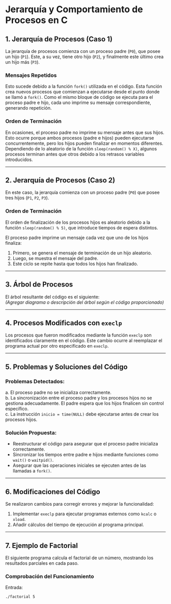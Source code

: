 # Jerarquía y Comportamiento de Procesos en C

## 1. Jerarquía de Procesos (Caso 1)

La jerarquía de procesos comienza con un proceso padre (`P0`), que posee un hijo (`P1`). Este, a su vez, tiene otro hijo (`P2`), y finalmente este último crea un hijo más (`P3`).

### Mensajes Repetidos

Esto sucede debido a la función `fork()` utilizada en el código. Esta función crea nuevos procesos que comienzan a ejecutarse desde el punto donde se llamó a `fork()`. Como el mismo bloque de código se ejecuta para el proceso padre e hijo, cada uno imprime su mensaje correspondiente, generando repetición.

### Orden de Terminación

En ocasiones, el proceso padre no imprime su mensaje antes que sus hijos. Esto ocurre porque ambos procesos (padre e hijos) pueden ejecutarse concurrentemente, pero los hijos pueden finalizar en momentos diferentes.  
Dependiendo de lo aleatorio de la función `sleep(random() % X)`, algunos procesos terminan antes que otros debido a los retrasos variables introducidos.

---

## 2. Jerarquía de Procesos (Caso 2)

En este caso, la jerarquía comienza con un proceso padre (`P0`) que posee tres hijos (`P1`, `P2`, `P3`).

### Orden de Terminación

El orden de finalización de los procesos hijos es aleatorio debido a la función `sleep(random() % 5)`, que introduce tiempos de espera distintos.  

El proceso padre imprime un mensaje cada vez que uno de los hijos finaliza:  
1. Primero, se genera el mensaje de terminación de un hijo aleatorio.  
2. Luego, se muestra el mensaje del padre.  
3. Este ciclo se repite hasta que todos los hijos han finalizado.

---

## 3. Árbol de Procesos

El árbol resultante del código es el siguiente:  
*(Agregar diagrama o descripción del árbol según el código proporcionado)*

---

## 4. Procesos Modificados con `execlp`

Los procesos que fueron modificados mediante la función `execlp` son identificados claramente en el código. Este cambio ocurre al reemplazar el programa actual por otro especificado en `execlp`.

---

## 5. Problemas y Soluciones del Código

### Problemas Detectados:
a. El proceso padre no se inicializa correctamente.  
b. La sincronización entre el proceso padre y los procesos hijos no se gestiona adecuadamente. El padre espera que los hijos finalicen sin control específico.  
c. La instrucción `inicio = time(NULL)` debe ejecutarse antes de crear los procesos hijos.

### Solución Propuesta:
- Reestructurar el código para asegurar que el proceso padre inicializa correctamente.  
- Sincronizar los tiempos entre padre e hijos mediante funciones como `wait()` o `waitpid()`.  
- Asegurar que las operaciones iniciales se ejecuten antes de las llamadas a `fork()`.

---

## 6. Modificaciones del Código

Se realizaron cambios para corregir errores y mejorar la funcionalidad:  
1. Implementar `execlp` para ejecutar programas externos como `kcalc` o `xload`.  
2. Añadir cálculos del tiempo de ejecución al programa principal.

---

## 7. Ejemplo de Factorial

El siguiente programa calcula el factorial de un número, mostrando los resultados parciales en cada paso.

### Comprobación del Funcionamiento
Entrada:  
```bash
./factorial 5



